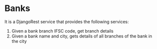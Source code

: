 # Banks

It is a DjangoRest service that provides the following services:
1. Given a bank branch IFSC code, get branch details
2. Given a bank name and city, gets details of all branches of the bank in the city
